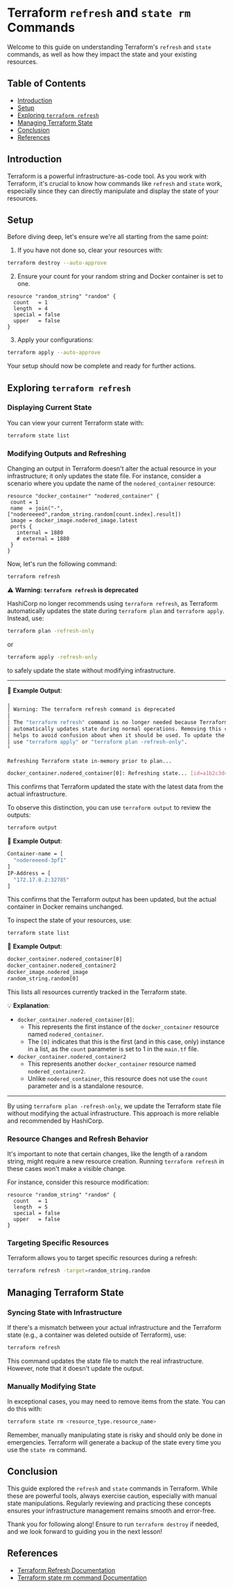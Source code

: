 # Terraform `refresh` and `state rm` Commands

Welcome to this guide on understanding Terraform's `refresh` and `state` commands, as well as how they impact the state and your existing resources.

## Table of Contents

- [Introduction](#introduction)
- [Setup](#setup)
- [Exploring `terraform refresh`](#exploring-terraform-refresh)
- [Managing Terraform State](#managing-terraform-state)
- [Conclusion](#conclusion)
- [References](#references)

## Introduction

Terraform is a powerful infrastructure-as-code tool. As you work with Terraform, it's crucial to know how commands like `refresh` and `state` work, especially since they can directly manipulate and display the state of your resources.

## Setup

Before diving deep, let's ensure we're all starting from the same point:

1. If you have not done so, clear your resources with:

```bash
terraform destroy --auto-approve
```

2. Ensure your count for your random string and Docker container is set to one.

```hcl
resource "random_string" "random" {
  count   = 1
  length  = 4
  special = false
  upper   = false
}
```

3. Apply your configurations:

```bash
terraform apply --auto-approve
```

Your setup should now be complete and ready for further actions.

## Exploring `terraform refresh`

### Displaying Current State

You can view your current Terraform state with:

```bash
terraform state list
```

### Modifying Outputs and Refreshing

Changing an output in Terraform doesn't alter the actual resource in your infrastructure; it only updates the state file. For instance, consider a scenario where you update the name of the `nodered_container` resource:

```hcl
resource "docker_container" "nodered_container" {
 count = 1
 name  = join("-",["nodereeeed",random_string.random[count.index].result])
 image = docker_image.nodered_image.latest
 ports {
   internal = 1880
   # external = 1880
 }
}
```

Now, let's run the following command:

```bash
terraform refresh
```

⚠️ **Warning: `terraform refresh` is deprecated**

HashiCorp no longer recommends using `terraform refresh`, as Terraform automatically updates the state during `terraform plan` and `terraform apply`. Instead, use:

```bash
terraform plan -refresh-only
```

or

```bash
terraform apply -refresh-only
```

to safely update the state without modifying infrastructure.

---

🎯 **Example Output**:

```bash
╷
│ Warning: The terraform refresh command is deprecated
│ 
│ The "terraform refresh" command is no longer needed because Terraform now
│ automatically updates state during normal operations. Removing this command
│ helps to avoid confusion about when it should be used. To update the state,
│ use "terraform apply" or "terraform plan -refresh-only".
╵

Refreshing Terraform state in-memory prior to plan...

docker_container.nodered_container[0]: Refreshing state... [id=a1b2c3d4e5f6]
```

This confirms that Terraform updated the state with the latest data from the actual infrastructure.

To observe this distinction, you can use `terraform output` to review the outputs:

```bash
terraform output
```

🎯 **Example Output**:

```bash
Container-name = [
  "nodereeeed-3pf1"
]
IP-Address = [
  "172.17.0.2:32785"
]
```

This confirms that the Terraform output has been updated, but the actual container in Docker remains unchanged.

To inspect the state of your resources, use:

```bash
terraform state list
```

🎯 **Example Output**:

```bash
docker_container.nodered_container[0]
docker_container.nodered_container2
docker_image.nodered_image
random_string.random[0]
```

This lists all resources currently tracked in the Terraform state.

💡 **Explanation**:

- `docker_container.nodered_container[0]`:
  - This represents the first instance of the `docker_container` resource named `nodered_container`.
  - The `[0]` indicates that this is the first (and in this case, only) instance in a list, as the `count` parameter is set to 1 in the `main.tf` file.
- `docker_container.nodered_container2`
  - This represents another `docker_container` resource named `nodered_container2`.
  - Unlike `nodered_container`, this resource does not use the `count` parameter and is a standalone resource.

---

By using `terraform plan -refresh-only`, we update the Terraform state file without modifying the actual infrastructure. This approach is more reliable and recommended by HashiCorp.

### Resource Changes and Refresh Behavior

It's important to note that certain changes, like the length of a random string, might require a new resource creation. Running `terraform refresh` in these cases won't make a visible change.

For instance, consider this resource modification:

```hcl
resource "random_string" "random" {
  count   = 1
  length  = 5
  special = false
  upper   = false
}
```

### Targeting Specific Resources

Terraform allows you to target specific resources during a refresh:

```bash
terraform refresh -target=random_string.random
```

## Managing Terraform State

### Syncing State with Infrastructure

If there's a mismatch between your actual infrastructure and the Terraform state (e.g., a container was deleted outside of Terraform), use:

```bash
terraform refresh
```

This command updates the state file to match the real infrastructure. However, note that it doesn't update the output.

### Manually Modifying State

In exceptional cases, you may need to remove items from the state. You can do this with:

```bash
terraform state rm <resource_type.resource_name>
```

Remember, manually manipulating state is risky and should only be done in emergencies. Terraform will generate a backup of the state every time you use the `state rm` command.

## Conclusion

This guide explored the `refresh` and `state` commands in Terraform. While these are powerful tools, always exercise caution, especially with manual state manipulations. Regularly reviewing and practicing these concepts ensures your infrastructure management remains smooth and error-free.

Thank you for following along! Ensure to run `terraform destroy` if needed, and we look forward to guiding you in the next lesson!

## References

- [Terraform Refresh Documentation](https://developer.hashicorp.com/terraform/cli/commands/refresh)
- [Terraform state rm command Documentation](https://developer.hashicorp.com/terraform/cli/commands/state/rm)

